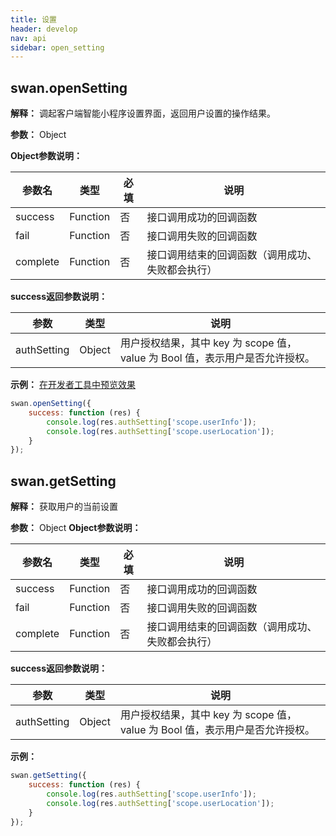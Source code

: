 ```yaml
---
title: 设置
header: develop
nav: api
sidebar: open_setting
---
```

## swan.openSetting

**解释：** 调起客户端智能小程序设置界面，返回用户设置的操作结果。

**参数：** Object

**Object参数说明：**

|参数名 |类型  |必填  |说明|
|---- | ---- | ---- |---- |
|success |Function  |  否 |  接口调用成功的回调函数|
|fail  |  Function |   否 |  接口调用失败的回调函数|
|complete |   Function |   否  | 接口调用结束的回调函数（调用成功、失败都会执行）|


**success返回参数说明：**

|参数  |类型|说明 |
|---- | ---- |---- |
|authSetting|Object|用户授权结果，其中 key 为 scope 值，value 为 Bool 值，表示用户是否允许授权。|


**示例：**
<a href="swanide://fragment/c98e352530eff43e682256b45b50d2721540396878" title="在开发者工具中预览效果" target="_blank">在开发者工具中预览效果</a>
```js
swan.openSetting({
    success: function (res) {
        console.log(res.authSetting['scope.userInfo']);
        console.log(res.authSetting['scope.userLocation']);
    }
});
```
<!-- #### 错误码
|错误码|说明|
|--|--|
|201|解析失败，请检查调起协议是否合法。|
|1001|执行失败|
|202|解析失败，请检查参数是否正确。| -->

## swan.getSetting

**解释：** 获取用户的当前设置

**参数：** Object
**Object参数说明：**

|参数名 |类型  |必填  |说明|
|---- | ---- | ---- |---- |
|success |Function  |  否 |  接口调用成功的回调函数|
|fail  |  Function |   否 |  接口调用失败的回调函数|
|complete |   Function |   否  | 接口调用结束的回调函数（调用成功、失败都会执行）|


**success返回参数说明：**

|参数  |类型|说明 |
|---- | ---- |---- |
|authSetting|Object|用户授权结果，其中 key 为 scope 值，value 为 Bool 值，表示用户是否允许授权。|


**示例：**

```js
swan.getSetting({
    success: function (res) {
        console.log(res.authSetting['scope.userInfo']);
        console.log(res.authSetting['scope.userLocation']);
    }
});
```
<!-- #### 错误码

**Andriod**

|错误码|说明|
|--|--|
|201|解析失败，请检查调起协议是否合法。|
|1001|执行失败|

**iOS**

|错误码|说明|
|--|--|
|202|解析失败，请检查参数是否正确|
|10001|内部错误|
|10002|网络请求失败| -->